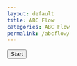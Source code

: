 ```yaml
---
layout: default
title: ABC Flow
categories: ABC Flow
permalink: /abcflow/
---
```


<style>
    body { margin: 0; }
    canvas { display: block; }
</style>

<script src="https://cdnjs.cloudflare.com/ajax/libs/three.js/r128/three.min.js"></script>
<script src="https://cdnjs.cloudflare.com/ajax/libs/dat-gui/0.7.9/dat.gui.min.js"></script>
<script src="https://cdnjs.cloudflare.com/ajax/libs/numeric/1.2.6/numeric.min.js"></script>
<script src="{{ '/assets/js/abcflow.js' | relative_url }}"></script>

<button id="startButton">Start</button>